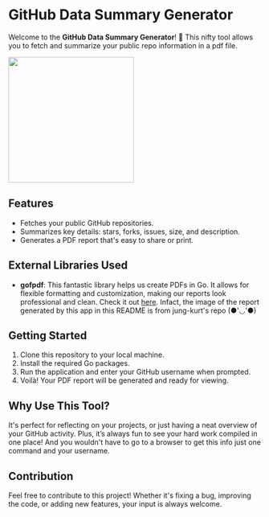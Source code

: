 # GitHub Data Summary Generator

Welcome to the **GitHub Data Summary Generator**! 🎉 This nifty tool allows you to fetch and summarize your public repo information in a pdf file. 

<img src="https://github.com/user-attachments/assets/f0693797-0b20-48e5-a9da-73ee290c08b1" style="height:250px">



## Features

- Fetches your public GitHub repositories.
- Summarizes key details: stars, forks, issues, size, and description.
- Generates a PDF report that's easy to share or print.

## External Libraries Used

- **gofpdf**: This fantastic library helps us create PDFs in Go. It allows for flexible formatting and customization, making our reports look professional and clean. Check it out [here](https://github.com/jung-kurt/gofpdf). Infact, the image of the report generated by this app in this README is from jung-kurt's repo (●'◡'●)

## Getting Started

1. Clone this repository to your local machine.
2. Install the required Go packages.
3. Run the application and enter your GitHub username when prompted.
4. Voilà! Your PDF report will be generated and ready for viewing.

## Why Use This Tool?

It's perfect for reflecting on your projects, or just having a neat overview of your GitHub activity. Plus, it’s always fun to see your hard work compiled in one place! And you wouldn't have to go to a browser to get this info just one command and your username.

## Contribution

Feel free to contribute to this project! Whether it's fixing a bug, improving the code, or adding new features, your input is always welcome.


